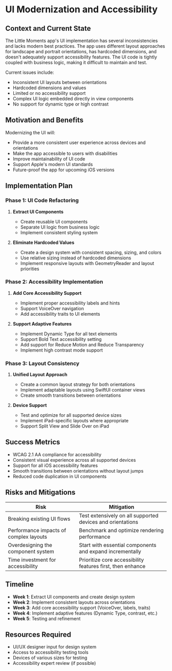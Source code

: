 # UI Modernization and Accessibility

## Context and Current State

The Little Moments app's UI implementation has several inconsistencies and lacks modern best practices. The app uses different layout approaches for landscape and portrait orientations, has hardcoded dimensions, and doesn't adequately support accessibility features. The UI code is tightly coupled with business logic, making it difficult to maintain and test.

Current issues include:
- Inconsistent UI layouts between orientations
- Hardcoded dimensions and values
- Limited or no accessibility support
- Complex UI logic embedded directly in view components
- No support for dynamic type or high contrast

## Motivation and Benefits

Modernizing the UI will:
- Provide a more consistent user experience across devices and orientations
- Make the app accessible to users with disabilities
- Improve maintainability of UI code
- Support Apple's modern UI standards
- Future-proof the app for upcoming iOS versions

## Implementation Plan

### Phase 1: UI Code Refactoring

1. **Extract UI Components**
   - Create reusable UI components
   - Separate UI logic from business logic
   - Implement consistent styling system

2. **Eliminate Hardcoded Values**
   - Create a design system with consistent spacing, sizing, and colors
   - Use relative sizing instead of hardcoded dimensions
   - Implement responsive layouts with GeometryReader and layout priorities

### Phase 2: Accessibility Implementation

1. **Add Core Accessibility Support**
   - Implement proper accessibility labels and hints
   - Support VoiceOver navigation
   - Add accessibility traits to UI elements

2. **Support Adaptive Features**
   - Implement Dynamic Type for all text elements
   - Support Bold Text accessibility setting
   - Add support for Reduce Motion and Reduce Transparency
   - Implement high contrast mode support

### Phase 3: Layout Consistency

1. **Unified Layout Approach**
   - Create a common layout strategy for both orientations
   - Implement adaptable layouts using SwiftUI container views
   - Create smooth transitions between orientations

2. **Device Support**
   - Test and optimize for all supported device sizes
   - Implement iPad-specific layouts where appropriate
   - Support Split View and Slide Over on iPad

## Success Metrics

- WCAG 2.1 AA compliance for accessibility
- Consistent visual experience across all supported devices
- Support for all iOS accessibility features
- Smooth transitions between orientations without layout jumps
- Reduced code duplication in UI components

## Risks and Mitigations

| Risk | Mitigation |
|------|------------|
| Breaking existing UI flows | Test extensively on all supported devices and orientations |
| Performance impacts of complex layouts | Benchmark and optimize rendering performance |
| Overdesigning the component system | Start with essential components and expand incrementally |
| Time investment for accessibility | Prioritize core accessibility features first, then enhance |

## Timeline

- **Week 1**: Extract UI components and create design system
- **Week 2**: Implement consistent layouts across orientations
- **Week 3**: Add core accessibility support (VoiceOver, labels, traits)
- **Week 4**: Implement adaptive features (Dynamic Type, contrast, etc.)
- **Week 5**: Testing and refinement

## Resources Required

- UI/UX designer input for design system
- Access to accessibility testing tools
- Devices of various sizes for testing
- Accessibility expert review (if possible) 